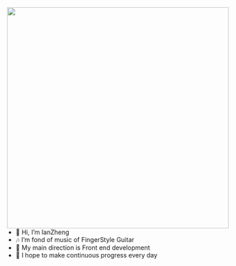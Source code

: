

<img align="right" src="https://github-readme-streak-stats.herokuapp.com?user=120Ian&theme=tokyonight&show_icons=true" width="500">

- 👋 Hi, I’m IanZheng
- 🎶 I’m fond of music of FingerStyle Guitar 
- 🌱 My main direction is Front end development
- 🤗 I hope to make continuous progress every day

<!-- ![Anurag's GitHub stats](https://github-readme-stats.vercel.app/api?username=120Ian&show_icons=true) -->
<!---
120Ian/120Ian is a ✨ special ✨ repository because its `README.md` (this file) appears on your GitHub profile.
You can click the Preview link to take a look at your changes.
--->


